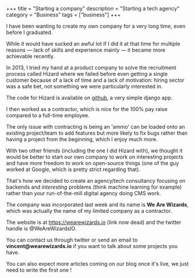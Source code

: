 +++
title = "Starting a company"
description = "Starting a tech agency"
category = "Business"
tags = ["business"]
+++

I have been wanting to create my own company for a very long time, even before I graduated.

While it would have sucked an awful lot if I did it at that time for multiple reasons — lack of skills and experience mainly — it became more achievable recently.

In 2013, I tried my hand at a product company to solve the recruitment process called Hizard where we failed before even getting a single customer because of a lack of time and a lack of motivation: hiring sector was a safe bet, not something we were particularly interested in.

The code for Hizard is available on [github](https://github.com/hizardapp/Hizard), a very simple django app.

I then worked as a contractor, which is nice for the 100% pay raise compared to a full-time employee.

The only issue with contracting is being an 'ammo' can be loaded onto an existing project/team to add features but more likely to fix bugs rather than having a project from the beginning, which I enjoy much more.

With two other friends (including the one I did Hizard with), we thought it would be better to start our own company to work on interesting projects and have more freedom to work on open-source things (one of the guy worked at Google, which is pretty strict regarding that).

That's how we decided to create an agency/tech consultancy focusing on backends and *interesting* problems (think machine learning for example) rather than your run-of-the-mill digital agency doing CMS work.

The company was incorporated last week and its name is __We Are Wizards__, which was actually the name of my limited company as a contractor.

The website is at https://wearewizards.io (link now dead) and the twitter handle is @WeAreWizardsIO.

You can contact us through twitter or send an email to __vincent@wearewizards.io__ if you want to talk about some projects you have.

You can also expect more articles coming on our blog once it's live, we just need to write the first one !

